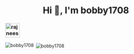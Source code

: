 <h1 align="center">Hi 👋, I'm bobby1708</h1>


<h3 align="left">
 <a href="https://mailto:bobby17082000@gmail.com" target="blank"><img align="center" height=45 width=45 src="https://cdn-icons-png.flaticon.com/512/732/732200.png" alt="rajneesrajneeshpandey1708@gmail.com" height="30" width="40" /></a>

</h3>
<p><img align="left" src="https://github-readme-stats.vercel.app/api/top-langs?username=bobby1708&show_icons=true&locale=en&layout=compact" alt="bobby1708" /></p>

<p>&nbsp;<img align="center" src="https://github-readme-stats.vercel.app/api?username=bobby1708&show_icons=true&locale=en" alt="bobby1708" /></p>

<!-- <p align="center">
    <img align="center" src="https://activity-graph.herokuapp.com/graph?username=bobby1708&bg_color=FFFFFF&color=101010&line=00FF00&point=FFA500&hide_border=true" alt="contribution chart" />
</p> -->
